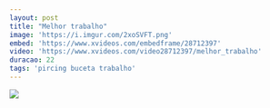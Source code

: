 ```yaml
---
layout: post
title: "Melhor trabalho"
image: 'https://i.imgur.com/2xoSVFT.png'
embed: 'https://www.xvideos.com/embedframe/28712397'
video: 'https://www.xvideos.com/video28712397/melhor_trabalho'
duracao: 22
tags: 'pircing buceta trabalho'
---
```

<a href="{{ page.url | prepend: site.baseurl | prepend: site.url }}"><img src="{{ page.image }}" /></a>
